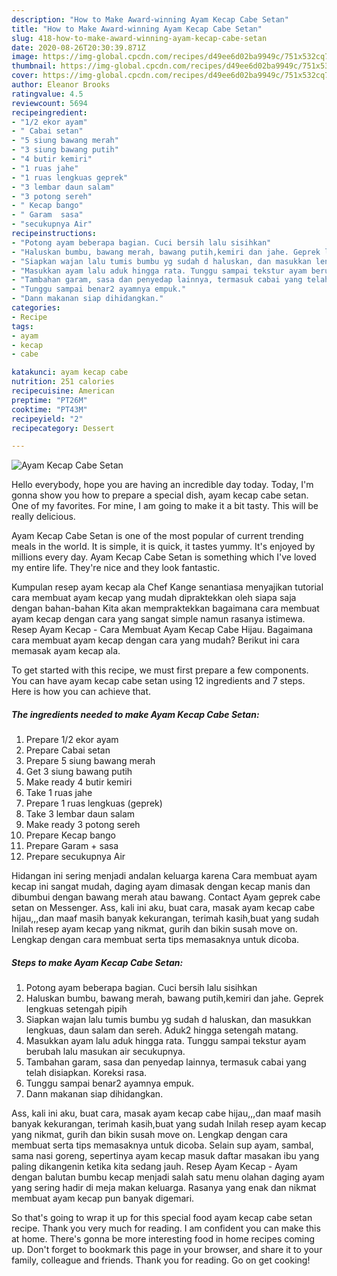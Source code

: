 ```yaml
---
description: "How to Make Award-winning Ayam Kecap Cabe Setan"
title: "How to Make Award-winning Ayam Kecap Cabe Setan"
slug: 418-how-to-make-award-winning-ayam-kecap-cabe-setan
date: 2020-08-26T20:30:39.871Z
image: https://img-global.cpcdn.com/recipes/d49ee6d02ba9949c/751x532cq70/ayam-kecap-cabe-setan-foto-resep-utama.jpg
thumbnail: https://img-global.cpcdn.com/recipes/d49ee6d02ba9949c/751x532cq70/ayam-kecap-cabe-setan-foto-resep-utama.jpg
cover: https://img-global.cpcdn.com/recipes/d49ee6d02ba9949c/751x532cq70/ayam-kecap-cabe-setan-foto-resep-utama.jpg
author: Eleanor Brooks
ratingvalue: 4.5
reviewcount: 5694
recipeingredient:
- "1/2 ekor ayam"
- " Cabai setan"
- "5 siung bawang merah"
- "3 siung bawang putih"
- "4 butir kemiri"
- "1 ruas jahe"
- "1 ruas lengkuas geprek"
- "3 lembar daun salam"
- "3 potong sereh"
- " Kecap bango"
- " Garam  sasa"
- "secukupnya Air"
recipeinstructions:
- "Potong ayam beberapa bagian. Cuci bersih lalu sisihkan"
- "Haluskan bumbu, bawang merah, bawang putih,kemiri dan jahe. Geprek lengkuas setengah pipih"
- "Siapkan wajan lalu tumis bumbu yg sudah d haluskan, dan masukkan lengkuas, daun salam dan sereh. Aduk2 hingga setengah matang."
- "Masukkan ayam lalu aduk hingga rata. Tunggu sampai tekstur ayam berubah lalu masukan air secukupnya."
- "Tambahan garam, sasa dan penyedap lainnya, termasuk cabai yang telah disiapkan. Koreksi rasa."
- "Tunggu sampai benar2 ayamnya empuk."
- "Dann makanan siap dihidangkan."
categories:
- Recipe
tags:
- ayam
- kecap
- cabe

katakunci: ayam kecap cabe 
nutrition: 251 calories
recipecuisine: American
preptime: "PT26M"
cooktime: "PT43M"
recipeyield: "2"
recipecategory: Dessert

---
```



![Ayam Kecap Cabe Setan](https://img-global.cpcdn.com/recipes/d49ee6d02ba9949c/751x532cq70/ayam-kecap-cabe-setan-foto-resep-utama.jpg)

Hello everybody, hope you are having an incredible day today. Today, I'm gonna show you how to prepare a special dish, ayam kecap cabe setan. One of my favorites. For mine, I am going to make it a bit tasty. This will be really delicious.

Ayam Kecap Cabe Setan is one of the most popular of current trending meals in the world. It is simple, it is quick, it tastes yummy. It's enjoyed by millions every day. Ayam Kecap Cabe Setan is something which I've loved my entire life. They're nice and they look fantastic.

Kumpulan resep ayam kecap ala Chef Kange senantiasa menyajikan tutorial cara membuat ayam kecap yang mudah dipraktekkan oleh siapa saja dengan bahan-bahan Kita akan mempraktekkan bagaimana cara membuat ayam kecap dengan cara yang sangat simple namun rasanya istimewa. Resep Ayam Kecap - Cara Membuat Ayam Kecap Cabe Hijau. Bagaimana cara membuat ayam kecap dengan cara yang mudah? Berikut ini cara memasak ayam kecap ala.


To get started with this recipe, we must first prepare a few components. You can have ayam kecap cabe setan using 12 ingredients and 7 steps. Here is how you can achieve that.

<!--inarticleads1-->

##### The ingredients needed to make Ayam Kecap Cabe Setan:

1. Prepare 1/2 ekor ayam
1. Prepare  Cabai setan
1. Prepare 5 siung bawang merah
1. Get 3 siung bawang putih
1. Make ready 4 butir kemiri
1. Take 1 ruas jahe
1. Prepare 1 ruas lengkuas (geprek)
1. Take 3 lembar daun salam
1. Make ready 3 potong sereh
1. Prepare  Kecap bango
1. Prepare  Garam + sasa
1. Prepare secukupnya Air


Hidangan ini sering menjadi andalan keluarga karena Cara membuat ayam kecap ini sangat mudah, daging ayam dimasak dengan kecap manis dan dibumbui dengan bawang merah atau bawang. Contact Ayam geprek cabe setan on Messenger. Ass, kali ini aku, buat cara, masak ayam kecap cabe hijau,,,dan maaf masih banyak kekurangan, terimah kasih,buat yang sudah Inilah resep ayam kecap yang nikmat, gurih dan bikin susah move on. Lengkap dengan cara membuat serta tips memasaknya untuk dicoba. 

<!--inarticleads2-->

##### Steps to make Ayam Kecap Cabe Setan:

1. Potong ayam beberapa bagian. Cuci bersih lalu sisihkan
1. Haluskan bumbu, bawang merah, bawang putih,kemiri dan jahe. Geprek lengkuas setengah pipih
1. Siapkan wajan lalu tumis bumbu yg sudah d haluskan, dan masukkan lengkuas, daun salam dan sereh. Aduk2 hingga setengah matang.
1. Masukkan ayam lalu aduk hingga rata. Tunggu sampai tekstur ayam berubah lalu masukan air secukupnya.
1. Tambahan garam, sasa dan penyedap lainnya, termasuk cabai yang telah disiapkan. Koreksi rasa.
1. Tunggu sampai benar2 ayamnya empuk.
1. Dann makanan siap dihidangkan.


Ass, kali ini aku, buat cara, masak ayam kecap cabe hijau,,,dan maaf masih banyak kekurangan, terimah kasih,buat yang sudah Inilah resep ayam kecap yang nikmat, gurih dan bikin susah move on. Lengkap dengan cara membuat serta tips memasaknya untuk dicoba. Selain sup ayam, sambal, sama nasi goreng, sepertinya ayam kecap masuk daftar masakan ibu yang paling dikangenin ketika kita sedang jauh. Resep Ayam Kecap - Ayam dengan balutan bumbu kecap menjadi salah satu menu olahan daging ayam yang sering hadir di meja makan keluarga. Rasanya yang enak dan nikmat membuat ayam kecap pun banyak digemari. 

So that's going to wrap it up for this special food ayam kecap cabe setan recipe. Thank you very much for reading. I am confident you can make this at home. There's gonna be more interesting food in home recipes coming up. Don't forget to bookmark this page in your browser, and share it to your family, colleague and friends. Thank you for reading. Go on get cooking!
